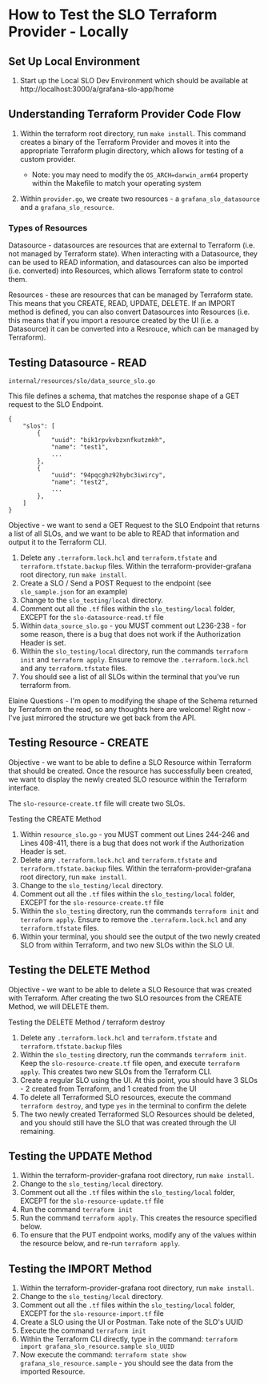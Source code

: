 # How to Test the SLO Terraform Provider - Locally

## Set Up Local Environment
1. Start up the Local SLO Dev Environment which should be available at http://localhost:3000/a/grafana-slo-app/home

## Understanding Terraform Provider Code Flow
1. Within the terraform root directory, run `make install`. This command creates a binary of the Terraform Provider and moves it into the appropriate Terraform plugin directory, which allows for testing of a custom provider. 

   * Note: you may need to modify the `OS_ARCH=darwin_arm64` property within the Makefile to match your operating system

2. Within `provider.go`, we create two resources - a `grafana_slo_datasource` and a `grafana_slo_resource`. 

### Types of Resources
Datasource - datasources are resources that are external to Terraform (i.e. not managed by Terraform state). When interacting with a Datasource, they can be used to READ information, and datasources can also be imported (i.e. converted) into Resources, which allows Terraform state to control them. 

Resources - these are resources that can be managed by Terraform state. This means that you CREATE, READ, UPDATE, DELETE. If an IMPORT method is defined, you can also convert Datasources into Resources (i.e. this means that if you import a resource created by the UI (i.e. a Datasource) it can be converted into a Resrouce, which can be managed by Terraform).

## Testing Datasource - READ
`internal/resources/slo/data_source_slo.go`

This file defines a schema, that matches the response shape of a GET request to the SLO Endpoint. 
```
{
    "slos": [
        {
            "uuid": "bik1rpvkvbzxnfkutzmkh",
            "name": "test1",
            ...
        },
        {
            "uuid": "94pqcghz92hybc3iwircy",
            "name": "test2",
            ...
        },
    ]
}
```

Objective - we want to send a GET Request to the SLO Endpoint that returns a list of all SLOs, and we want to be able to READ that information and output it to the Terraform CLI.

1. Delete any `.terraform.lock.hcl` and `terraform.tfstate` and `terraform.tfstate.backup` files. Within the terraform-provider-grafana root directory, run `make install`. 
2. Create a SLO / Send a POST Request to the endpoint (see `slo_sample.json` for an example) 
3. Change to the `slo_testing/local` directory. 
4. Comment out all the `.tf` files within the `slo_testing/local` folder, EXCEPT for the `slo-datasource-read.tf` file
5. Within `data_source_slo.go` - you MUST comment out L236-238 - for some reason, there is a bug that does not work if the Authorization Header is set. 
6. Within the `slo_testing/local` directory, run the commands `terraform init` and `terraform apply`. Ensure to remove the `.terraform.lock.hcl` and any `terraform.tfstate` files.
7. You should see a list of all SLOs within the terminal that you've run terraform from. 

Elaine Questions - I'm open to modifying the shape of the Schema returned by Terraform on the read, so any thoughts here are welcome! Right now - I've just mirrored the structure we get back from the API. 

## Testing Resource - CREATE
Objective - we want to be able to define a SLO Resource within Terraform that should be created. Once the resource has successfully been created, we want to display the newly created SLO resource within the Terraform interface. 

The `slo-resource-create.tf` file will create two SLOs. 

Testing the CREATE Method
1. Within `resource_slo.go` - you MUST comment out Lines 244-246 and Lines 408-411, there is a bug that does not work if the Authorization Header is set. 
2. Delete any `.terraform.lock.hcl` and `terraform.tfstate` and `terraform.tfstate.backup` files. Within the terraform-provider-grafana root directory, run `make install`.
3. Change to the `slo_testing/local` directory. 
4. Comment out all the `.tf` files within the `slo_testing/local` folder, EXCEPT for the `slo-resource-create.tf` file
5. Within the `slo_testing` directory, run the commands `terraform init` and `terraform apply`. Ensure to remove the `.terraform.lock.hcl` and any `terraform.tfstate` files.
6. Within your terminal, you should see the output of the two newly created SLO from within Terraform, and two new SLOs within the SLO UI.

## Testing the DELETE Method
Objective - we want to be able to delete a SLO Resource that was created with Terraform. 
After creating the two SLO resources from the CREATE Method, we will DELETE them. 

Testing the DELETE Method / terraform destroy
1. Delete any `.terraform.lock.hcl` and `terraform.tfstate` and `terraform.tfstate.backup` files
2. Within the `slo_testing` directory, run the commands `terraform init`. Keep the `slo-resource-create.tf` file open, and execute `terraform apply`. This creates two new SLOs from the Terraform CLI.
3. Create a regular SLO using the UI. At this point, you should have 3 SLOs - 2 created from Terraform, and 1 created from the UI
4. To delete all Terraformed SLO resources, execute the command `terraform destroy`, and type `yes` in the terminal to confirm the delete
5. The two newly created Terraformed SLO Resources should be deleted, and you should still have the SLO that was created through the UI remaining.

## Testing the UPDATE Method
1. Within the terraform-provider-grafana root directory, run `make install`.
2. Change to the `slo_testing/local` directory. 
3. Comment out all the `.tf` files within the `slo_testing/local` folder, EXCEPT for the `slo-resource-update.tf` file
4. Run the command `terraform init`
5. Run the command `terraform apply`. This creates the resource specified below. 
6. To ensure that the PUT endpoint works, modify any of the values within the resource below, and re-run `terraform apply`. 

## Testing the IMPORT Method
1. Within the terraform-provider-grafana root directory, run `make install`.
2. Change to the `slo_testing/local` directory. 
3. Comment out all the `.tf` files within the `slo_testing/local` folder, EXCEPT for the `slo-resource-import.tf` file
4. Create a SLO using the UI or Postman. Take note of the SLO's UUID
5. Execute the command `terraform init`
6. Within the Terraform CLI directly, type in the command: `terraform import grafana_slo_resource.sample slo_UUID`
7. Now execute the command: `terraform state show grafana_slo_resource.sample` - you should see the data from the imported Resource. 